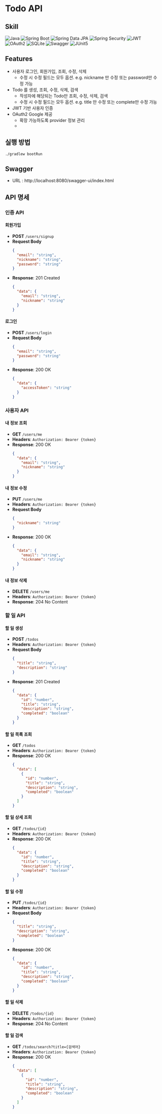 # Todo API

## Skill
![Java](https://img.shields.io/badge/Java-21-007396?style=flat-square&logo=openjdk&logoColor=white)
![Spring Boot](https://img.shields.io/badge/Spring%20Boot-3.4.5-6DB33F?style=flat-square&logo=spring-boot&logoColor=white)
![Spring Data JPA](https://img.shields.io/badge/Spring%20Data%20JPA-6DB33F?style=flat-square&logo=spring&logoColor=white)
![Spring Security](https://img.shields.io/badge/Spring%20Security-6DB33F?style=flat-square&logo=springsecurity&logoColor=white)
![JWT](https://img.shields.io/badge/JWT-000000?style=flat-square&logo=jsonwebtokens&logoColor=white)
![OAuth2](https://img.shields.io/badge/OAuth2-000000?style=flat-square&logo=oauth&logoColor=white)
![SQLite](https://img.shields.io/badge/SQLite-003B57?style=flat-square&logo=sqlite&logoColor=white)
![Swagger](https://img.shields.io/badge/Swagger-85EA2D?style=flat-square&logo=swagger&logoColor=black)
![JUnit5](https://img.shields.io/badge/JUnit5-25A162?style=flat-square&logo=junit5&logoColor=white)


## Features
- 사용자 로그인, 회원가입, 조회, 수정, 삭제
  - 수정 시 수정 필드는 모두 옵션. e.g. nickname 만 수정 또는 password만 수정 가능
- Todo 를 생성, 조회, 수정, 삭제, 검색
  - 작성자에 해당되는 Todo만 조회, 수정, 삭제, 검색
  - 수정 시 수정 필드는 모두 옵션. e.g. title 만 수정 또는 complete만 수정 가능
- JWT 기반 사용자 인증
- OAuth2 Google 제공
  - 확장 가능하도록 provider 정보 관리
  - 
## 실행 방법
```shell
./gradlew bootRun
```

## Swagger

- URL : http://localhost:8080/swagger-ui/index.html


## API 명세

### 인증 API

#### 회원가입
- **POST** `/users/signup`
- **Request Body**
  ```json
  {
    "email": "string",
    "nickname": "string",
    "password": "string"
  }
  ```
- **Response**: 201 Created
  ```json
  {
    "data": {
      "email": "string",
      "nickname": "string"
    }
  }
  ```

#### 로그인
- **POST** `/users/login`
- **Request Body**
  ```json
  {
    "email": "string",
    "password": "string"
  }
  ```
- **Response**: 200 OK
  ```json
  {
    "data": {
      "accessToken": "string"
    }
  }
  ```

### 사용자 API

#### 내 정보 조회
- **GET** `/users/me`
- **Headers**: `Authorization: Bearer {token}`
- **Response**: 200 OK
  ```json
  {
    "data": {
      "email": "string",
      "nickname": "string"
    }
  }
  ```

#### 내 정보 수정
- **PUT** `/users/me`
- **Headers**: `Authorization: Bearer {token}`
- **Request Body**
  ```json
  {
    "nickname": "string"
  }
  ```
- **Response**: 200 OK
  ```json
  {
    "data": {
      "email": "string",
      "nickname": "string"
    }
  }
  ```

#### 내 정보 삭제
- **DELETE** `/users/me`
- **Headers**: `Authorization: Bearer {token}`
- **Response**: 204 No Content

### 할 일 API

#### 할 일 생성
- **POST** `/todos`
- **Headers**: `Authorization: Bearer {token}`
- **Request Body**
  ```json
  {
    "title": "string",
    "description": "string"
  }
  ```
- **Response**: 201 Created
  ```json
  {
    "data": {
      "id": "number",
      "title": "string",
      "description": "string",
      "completed": "boolean"
    }
  }
  ```

#### 할 일 목록 조회
- **GET** `/todos`
- **Headers**: `Authorization: Bearer {token}`
- **Response**: 200 OK
  ```json
  {
    "data": [
      {
        "id": "number",
        "title": "string",
        "description": "string",
        "completed": "boolean"
      }
    ]
  }
  ```

#### 할 일 상세 조회
- **GET** `/todos/{id}`
- **Headers**: `Authorization: Bearer {token}`
- **Response**: 200 OK
  ```json
  {
    "data": {
      "id": "number",
      "title": "string",
      "description": "string",
      "completed": "boolean"
    }
  }
  ```

#### 할 일 수정
- **PUT** `/todos/{id}`
- **Headers**: `Authorization: Bearer {token}`
- **Request Body**
  ```json
  {
    "title": "string",
    "description": "string",
    "completed": "boolean"
  }
  ```
- **Response**: 200 OK
  ```json
  {
    "data": {
      "id": "number",
      "title": "string",
      "description": "string",
      "completed": "boolean"
    }
  }
  ```

#### 할 일 삭제
- **DELETE** `/todos/{id}`
- **Headers**: `Authorization: Bearer {token}`
- **Response**: 204 No Content

#### 할 일 검색
- **GET** `/todos/search?title={검색어}`
- **Headers**: `Authorization: Bearer {token}`
- **Response**: 200 OK
  ```json
  {
    "data": [
      {
        "id": "number",
        "title": "string",
        "description": "string",
        "completed": "boolean"
      }
    ]
  }
  ```

